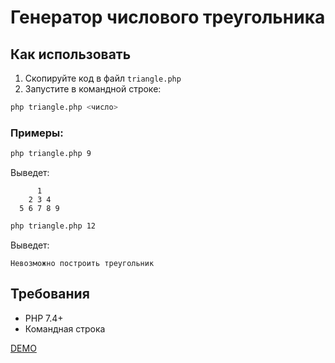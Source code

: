 # Генератор числового треугольника

## Как использовать

1. Скопируйте код в файл `triangle.php`
2. Запустите в командной строке:

```bash
php triangle.php <число>
```

### Примеры:

```bash
php triangle.php 9
```
Выведет:
```
      1
    2 3 4
  5 6 7 8 9
```

```bash
php triangle.php 12
```
Выведет:
```
Невозможно построить треугольник
```

## Требования
- PHP 7.4+
- Командная строка

[DEMO](https://asciinema.org/a/dASEcVj2DAzbc0SHDaZUDMUAI)
